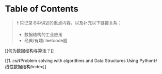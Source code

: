 # Table of Contents

> ❗️ 只记录书中讲述的重点内容，以及补充以下链接关系：
> - 数据结构的工业应用
> - 经典/有趣/ leetcode题

[[何为数据结构与算法？]]


[[1. cs/《Problem solving with algorithms and Data Structures Using Python》/线性数据结构/index]]

